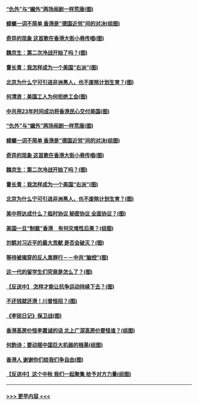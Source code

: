#### [“仇外”与“媚外”两场闹剧一样荒唐(图)](../pages/p4/907689.md?t=09180211) 
#### [蟑螂一词不简单 香港是“德国近邻”间的对决(组图)](../pages/p4/907618.md?t=09180211) 
#### [奇异的现象 这首歌在香港大街小巷传唱(图)](../pages/p4/907583.md?t=09180211) 
#### [魏京生：第二次冷战开始了吗？(图)](../pages/p4/907581.md?t=09180211) 
#### [曹长青：我怎样成为一个美国“右派”(图)](../pages/p4/907580.md?t=09180211) 
#### [北京为什么宁可引进非洲黑人，也不废除计划生育？(图)](../pages/p4/907577.md?t=09180211) 
#### [何清涟：美国工人为何拒绝工会(图)](../pages/p4/907701.md?t=09180211) 
#### [中共用23年时间成功将香港民心交付美国(图)](../pages/p4/907698.md?t=09180211) 
#### [“仇外”与“媚外”两场闹剧一样荒唐(图)](../pages/p4/907689.md?t=09180211) 
#### [蟑螂一词不简单 香港是“德国近邻”间的对决(组图)](../pages/p4/907618.md?t=09180211) 
#### [奇异的现象 这首歌在香港大街小巷传唱(图)](../pages/p4/907583.md?t=09180211) 
#### [魏京生：第二次冷战开始了吗？(图)](../pages/p4/907581.md?t=09180211) 
#### [曹长青：我怎样成为一个美国“右派”(图)](../pages/p4/907580.md?t=09180211) 
#### [北京为什么宁可引进非洲黑人，也不废除计划生育？(图)](../pages/p4/907577.md?t=09180211) 
#### [美中将达成什么？临时协议 秘密协议 全面协议？(图)](../pages/p4/907576.md?t=09180211) 
#### [美国一旦“制裁”香港　有何灾难性后果？(组图)](../pages/p4/907575.md?t=09180211) 
#### [刘鹤对习近平的最大贡献 是否会破灭？(图)](../pages/p4/907509.md?t=09180211) 
#### [等待被揭穿的反人类罪行－－中共“脑控”(图)](../pages/p4/907167.md?t=09180211) 
#### [这一代的留学生们究竟是怎么了？(图)](../pages/p4/907473.md?t=09180211) 
#### [【反送中】 怎样才能让抗争运动持续下去？(图)](../pages/p4/907466.md?t=09180211) 
#### [不还钱就还港！川普怪招？(图)](../pages/p4/907474.md?t=09180211) 
#### [《李锐日记》保卫战(图)](../pages/p4/907465.md?t=09180211) 
#### [香港高房价怪李嘉诚的话 北上广深高房价要怪谁？(组图)](../pages/p4/907471.md?t=09180211) 
#### [何韵诗：要动摇中国巨大机器的根基(组图)](../pages/p4/907469.md?t=09180211) 
#### [香港人 谢谢你们给我们争自由(图)](../pages/p4/907402.md?t=09180211) 
#### [【反送中】这个中秋 我们一起聚集 给予对方力量(组图)](../pages/p4/907401.md?t=09180211) 

----
#### [ >>> 更早内容 <<< ](../indexes/p4-earlier.md)
